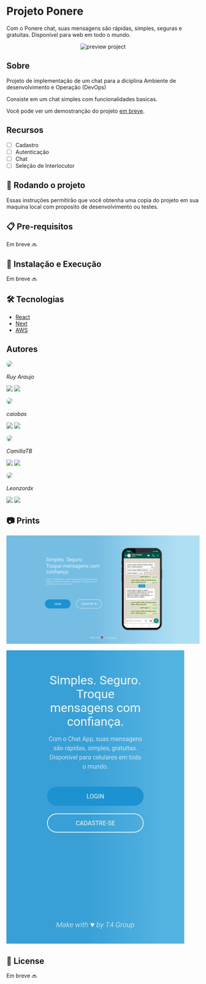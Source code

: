 # Projeto Ponere

Com o Ponere chat, suas mensagens são rápidas, simples, seguras e gratuitas. Disponível para web em todo o mundo.

<p align="center">
<img src="http://placehold.it/850x315" alt="preview project" border="0">
</p>

## Sobre

Projeto de implementação de um chat para a diciplina Ambiente de desenvolvimento e Operação (DevOps)

Consiste em um chat simples com funcionalidades basicas.

Você pode ver um demostranção do projeto [em breve]().

## Recursos

- [ ] Cadastro
- [ ] Autenticação
- [ ] Chat
- [ ] Seleção de Interlocutor

## 🚀 Rodando o projeto

Essas instruções permitirão que você obtenha uma copia do projeto em sua maquina local com proposito de desenvolvimento ou testes.

## 📋 Pre-requisitos

Em breve 🔜

## 🔧 Instalação e Execução

Em breve 🔜

## 🛠️ Tecnologias

- [React]()
- [Next]()
- [AWS]()

## Autores

[<img src="https://avatars.githubusercontent.com/u/53796141?v=4" width="80px" style="border-radius:50%"/>](https://github.com/Ruy-Araujo)

_Ruy Araujo_

[<img src="https://img.shields.io/badge/LinkedIn-0077B5?style=for-the-badge&logo=linkedin&logoColor=white"/>](https://www.linkedin.com/in/ruy-araujo/)
[<img src="https://img.shields.io/badge/GitHub-100000?style=for-the-badge&logo=github&logoColor=white"/>](https://github.com/Ruy-Araujo)

[<img src="https://avatars.githubusercontent.com/u/32309203?v=4" width="80px" style="border-radius:50%"/>](https://github.com/caiobas)

_caiobas_

[<img src="https://img.shields.io/badge/LinkedIn-0077B5?style=for-the-badge&logo=linkedin&logoColor=white"/>]()
[<img src="https://img.shields.io/badge/GitHub-100000?style=for-the-badge&logo=github&logoColor=white"/>](https://github.com/caiobas)

[<img src="https://avatars.githubusercontent.com/u/90728045?v=4" width="80px" style="border-radius:50%"/>](https://github.com/CamillaTB)

_CamillaTB_

[<img src="https://img.shields.io/badge/LinkedIn-0077B5?style=for-the-badge&logo=linkedin&logoColor=white"/>]()
[<img src="https://img.shields.io/badge/GitHub-100000?style=for-the-badge&logo=github&logoColor=white"/>](https://github.com/CamillaTB)

[<img src="https://avatars.githubusercontent.com/u/87281978?v=4" width="80px" style="border-radius:50%"/>](https://github.com/Leonzordx)

_Leonzordx_

[<img src="https://img.shields.io/badge/LinkedIn-0077B5?style=for-the-badge&logo=linkedin&logoColor=white"/>]()
[<img src="https://img.shields.io/badge/GitHub-100000?style=for-the-badge&logo=github&logoColor=white"/>](https://github.com/Leonzordx)

## 📷 Prints

![Desktop Index Page](./src/media/IndexPage.jpg)

![Mobile Index Page](./src/media/mobile_index.png)

## 📄 License

Em breve 🔜
